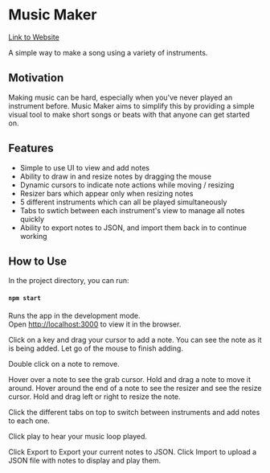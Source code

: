 # Music Maker

[Link to Website](https://musicmaker-9c83c.web.app/)

A simple way to make a song using a variety of instruments.

## Motivation

Making music can be hard, especially when you've never played an instrument before. Music Maker aims to simplify this by providing a simple visual tool to make short songs or beats with that anyone can get started on. 

## Features

- Simple to use UI to view and add notes
- Ability to draw in and resize notes by dragging the mouse
- Dynamic cursors to indicate note actions while moving / resizing
- Resizer bars which appear only when resizing notes
- 5 different instruments which can all be played simultaneously
- Tabs to swtich between each instrument's view to manage all notes quickly
- Ability to export notes to JSON, and import them back in to continue working

## How to Use

In the project directory, you can run:

#### `npm start`

Runs the app in the development mode.\
Open [http://localhost:3000](http://localhost:3000) to view it in the browser.

Click on a key and drag your cursor to add a note. You can see the note as it is being added. Let go of the mouse to finish adding.

Double click on a note to remove.

Hover over a note to see the grab cursor. Hold and drag a note to move it around. Hover around the end of a note to see the resizer and see the resize cursor. Hold and drag left or right to resize the note.

Click the different tabs on top to switch between instruments and add notes to each one.

Click play to hear your music loop played.

Click Export to Export your current notes to JSON. Click Import to upload a JSON file with notes to display and play them.
